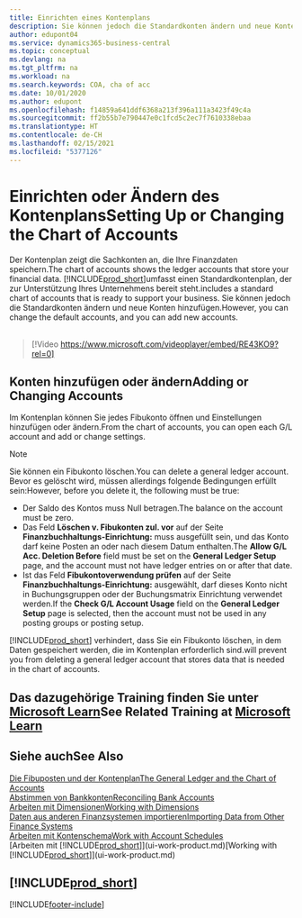```yaml
---
title: Einrichten eines Kontenplans
description: Sie können jedoch die Standardkonten ändern und neue Konten hinzufügen.
author: edupont04
ms.service: dynamics365-business-central
ms.topic: conceptual
ms.devlang: na
ms.tgt_pltfrm: na
ms.workload: na
ms.search.keywords: COA, cha of acc
ms.date: 10/01/2020
ms.author: edupont
ms.openlocfilehash: f14859a641ddf6368a213f396a111a3423f49c4a
ms.sourcegitcommit: ff2b55b7e790447e0c1fcd5c2ec7f7610338ebaa
ms.translationtype: HT
ms.contentlocale: de-CH
ms.lasthandoff: 02/15/2021
ms.locfileid: "5377126"
---
```

# <a name="setting-up-or-changing-the-chart-of-accounts"></a><span data-ttu-id="d6abc-103">Einrichten oder Ändern des Kontenplans</span><span class="sxs-lookup"><span data-stu-id="d6abc-103">Setting Up or Changing the Chart of Accounts</span></span>
<span data-ttu-id="d6abc-104">Der Kontenplan zeigt die Sachkonten an, die Ihre Finanzdaten speichern.</span><span class="sxs-lookup"><span data-stu-id="d6abc-104">The chart of accounts shows the ledger accounts that store your financial data.</span></span> [!INCLUDE[prod_short](includes/prod_short.md)]<span data-ttu-id="d6abc-105">umfasst einen Standardkontenplan, der zur Unterstützung Ihres Unternehmens bereit steht.</span><span class="sxs-lookup"><span data-stu-id="d6abc-105">includes a standard chart of accounts that is ready to support your business.</span></span>
<span data-ttu-id="d6abc-106">Sie können jedoch die Standardkonten ändern und neue Konten hinzufügen.</span><span class="sxs-lookup"><span data-stu-id="d6abc-106">However, you can change the default accounts, and you can add new accounts.</span></span>
<br><br>  

> [!Video https://www.microsoft.com/videoplayer/embed/RE43KO9?rel=0]


## <a name="adding-or-changing-accounts"></a><span data-ttu-id="d6abc-107">Konten hinzufügen oder ändern</span><span class="sxs-lookup"><span data-stu-id="d6abc-107">Adding or Changing Accounts</span></span>
<span data-ttu-id="d6abc-108">Im Kontenplan können Sie jedes Fibukonto öffnen und Einstellungen hinzufügen oder ändern.</span><span class="sxs-lookup"><span data-stu-id="d6abc-108">From the chart of accounts, you can open each G/L account and add or change settings.</span></span>

> [!NOTE]  
>   <span data-ttu-id="d6abc-109">Sie können ein Fibukonto löschen.</span><span class="sxs-lookup"><span data-stu-id="d6abc-109">You can delete a general ledger account.</span></span> <span data-ttu-id="d6abc-110">Bevor es gelöscht wird, müssen allerdings folgende Bedingungen erfüllt sein:</span><span class="sxs-lookup"><span data-stu-id="d6abc-110">However, before you delete it, the following must be true:</span></span>  
>  
>   * <span data-ttu-id="d6abc-111">Der Saldo des Kontos muss Null betragen.</span><span class="sxs-lookup"><span data-stu-id="d6abc-111">The balance on the account must be zero.</span></span>  
>   * <span data-ttu-id="d6abc-112">Das Feld **Löschen v. Fibukonten zul. vor** auf der Seite **Finanzbuchhaltungs-Einrichtung:** muss ausgefüllt sein, und das Konto darf keine Posten an oder nach diesem Datum enthalten.</span><span class="sxs-lookup"><span data-stu-id="d6abc-112">The **Allow G/L Acc. Deletion Before** field must be set on the **General Ledger Setup** page, and the account must not have ledger entries on or after that date.</span></span>  
>   * <span data-ttu-id="d6abc-113">Ist das Feld **Fibukontoverwendung prüfen** auf der Seite **Finanzbuchhaltungs-Einrichtung:** ausgewählt, darf dieses Konto nicht in Buchungsgruppen oder der Buchungsmatrix Einrichtung verwendet werden.</span><span class="sxs-lookup"><span data-stu-id="d6abc-113">If the **Check G/L Account Usage** field on the **General Ledger Setup** page is selected, then the account must not be used in any posting groups or posting setup.</span></span>  

[!INCLUDE[prod_short](includes/prod_short.md)] <span data-ttu-id="d6abc-114">verhindert, dass Sie ein Fibukonto löschen, in dem Daten gespeichert werden, die im Kontenplan erforderlich sind.</span><span class="sxs-lookup"><span data-stu-id="d6abc-114">will prevent you from deleting a general ledger account that stores data that is needed in the chart of accounts.</span></span>  

## <a name="see-related-training-at-microsoft-learn"></a><span data-ttu-id="d6abc-115">Das dazugehörige Training finden Sie unter [Microsoft Learn](/learn/modules/chart-accounts-dynamics-365-business-central/index)</span><span class="sxs-lookup"><span data-stu-id="d6abc-115">See Related Training at [Microsoft Learn](/learn/modules/chart-accounts-dynamics-365-business-central/index)</span></span>

## <a name="see-also"></a><span data-ttu-id="d6abc-116">Siehe auch</span><span class="sxs-lookup"><span data-stu-id="d6abc-116">See Also</span></span>
[<span data-ttu-id="d6abc-117">Die Fibuposten und der Kontenplan</span><span class="sxs-lookup"><span data-stu-id="d6abc-117">The General Ledger and the Chart of Accounts</span></span>](finance-general-ledger.md)  
[<span data-ttu-id="d6abc-118">Abstimmen von Bankkonten</span><span class="sxs-lookup"><span data-stu-id="d6abc-118">Reconciling Bank Accounts</span></span>](bank-manage-bank-accounts.md)  
[<span data-ttu-id="d6abc-119">Arbeiten mit Dimensionen</span><span class="sxs-lookup"><span data-stu-id="d6abc-119">Working with Dimensions</span></span>](finance-dimensions.md)  
[<span data-ttu-id="d6abc-120">Daten aus anderen Finanzsystemen importieren</span><span class="sxs-lookup"><span data-stu-id="d6abc-120">Importing Data from Other Finance Systems</span></span>](across-import-data-configuration-packages.md)  
[<span data-ttu-id="d6abc-121">Arbeiten mit Kontenschema</span><span class="sxs-lookup"><span data-stu-id="d6abc-121">Work with Account Schedules</span></span>](bi-how-work-account-schedule.md)  
<span data-ttu-id="d6abc-122">[Arbeiten mit [!INCLUDE[prod_short](includes/prod_short.md)]](ui-work-product.md)</span><span class="sxs-lookup"><span data-stu-id="d6abc-122">[Working with [!INCLUDE[prod_short](includes/prod_short.md)]](ui-work-product.md)</span></span>  

## [!INCLUDE[prod_short](includes/free_trial_md.md)]


[!INCLUDE[footer-include](includes/footer-banner.md)]